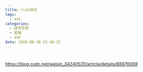 ```yaml
---
title: rize测试
tags:
  - e2e
categories:
  - 技术文档
  - 前端
  - e2e
date: 2020-08-30 23:46:23
---
```



# 

https://blog.csdn.net/weixin_34240520/article/details/88876069